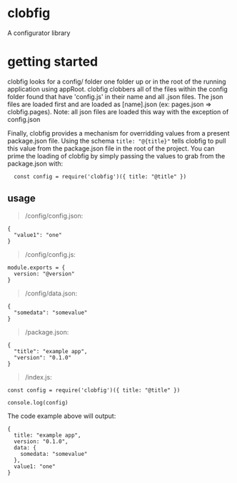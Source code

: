 # clobfig
A configurator library

# getting started
clobfig looks for a config/ folder one folder up or in the root of the running application using appRoot. clobfig clobbers all of the files within the config folder found that have 'config.js' in their name and all .json files. The json files are loaded first and are loaded as [name].json  (ex: pages.json => clobfig.pages). Note: all json files are loaded this way with the exception of config.json

Finally, clobfig provides a mechanism for overridding values from a present package.json file. Using the schema `title: "@{title}"` tells clobfig to pull this value from the package.json file  in the root of the project. You can prime the loading of clobfig by simply passing the values to grab from the package.json with:
  ```
    const config = require('clobfig')({ title: "@title" })
  ```

## usage
>/config/config.json:
```
{
  "value1": "one"
}
```

>/config/config.js:
```
module.exports = {
  version: "@version"
}
```

>/config/data.json:
```
{
  "somedata": "somevalue"
}
```

>/package.json:
```
{
  "title": "example app",
  "version": "0.1.0"
}
```

>/index.js:
```
const config = require('clobfig')({ title: "@title" })

console.log(config)
```

The code example above will output:
```
{
  title: "example app",
  version: "0.1.0",
  data: {
    somedata: "somevalue"
  },
  value1: "one"
}
```